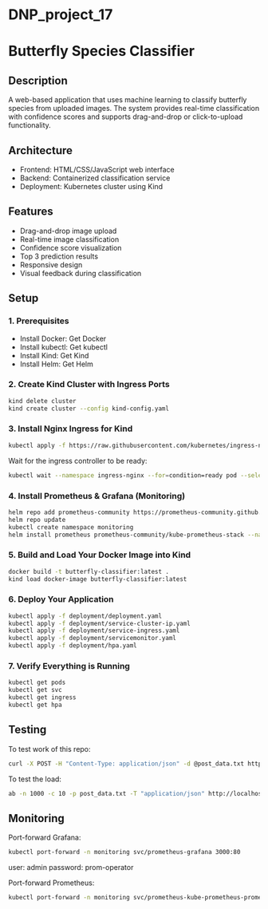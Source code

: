 # DNP_project_17

# Butterfly Species Classifier

## Description
A web-based application that uses machine learning to classify butterfly species from uploaded images. The system provides real-time classification with confidence scores and supports drag-and-drop or click-to-upload functionality.

## Architecture
- Frontend: HTML/CSS/JavaScript web interface
- Backend: Containerized classification service
- Deployment: Kubernetes cluster using Kind

## Features
- Drag-and-drop image upload
- Real-time image classification
- Confidence score visualization
- Top 3 prediction results
- Responsive design
- Visual feedback during classification

## Setup
### 1. Prerequisites
- Install Docker: Get Docker
- Install kubectl: Get kubectl
- Install Kind: Get Kind
- Install Helm: Get Helm
### 2. Create Kind Cluster with Ingress Ports
```bash
kind delete cluster
kind create cluster --config kind-config.yaml
```
### 3. Install Nginx Ingress for Kind
```bash
kubectl apply -f https://raw.githubusercontent.com/kubernetes/ingress-nginx/main/deploy/static/provider/kind/deploy.yaml
```
Wait for the ingress controller to be ready:
```bash
kubectl wait --namespace ingress-nginx --for=condition=ready pod --selector=app.kubernetes.io/component=controller --timeout=180s
```
### 4. Install Prometheus & Grafana (Monitoring)
```bash
helm repo add prometheus-community https://prometheus-community.github.io/helm-charts
helm repo update
kubectl create namespace monitoring
helm install prometheus prometheus-community/kube-prometheus-stack --namespace monitoring
```
### 5. Build and Load Your Docker Image into Kind
```bash
docker build -t butterfly-classifier:latest .
kind load docker-image butterfly-classifier:latest
```
### 6. Deploy Your Application
```bash
kubectl apply -f deployment/deployment.yaml
kubectl apply -f deployment/service-cluster-ip.yaml
kubectl apply -f deployment/service-ingress.yaml
kubectl apply -f deployment/servicemonitor.yaml
kubectl apply -f deployment/hpa.yaml
```

### 7. Verify Everything is Running
```bash
kubectl get pods
kubectl get svc
kubectl get ingress
kubectl get hpa
```

## Testing
To test work of this repo:
```bash
curl -X POST -H "Content-Type: application/json" -d @post_data.txt http://localhost/classify
```

To test the load:
```bash
ab -n 1000 -c 10 -p post_data.txt -T "application/json" http://localhost/classify
```

## Monitoring
Port-forward Grafana:
```bash
kubectl port-forward -n monitoring svc/prometheus-grafana 3000:80
```
user: admin
password: prom-operator

Port-forward Prometheus:
```bash
kubectl port-forward -n monitoring svc/prometheus-kube-prometheus-prometheus 9090:9090
```

